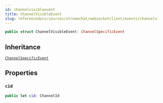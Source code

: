 ```yaml
---
id: channelvisibleevent 
title: ChannelVisibleEvent
slug: referencedocs/sources/streamchat/websocketclient/events/channelvisibleevent
---
```


``` swift
public struct ChannelVisibleEvent: ChannelSpecificEvent 
```

## Inheritance

[`ChannelSpecificEvent`](ChannelSpecificEvent)

## Properties

### `cid`

``` swift
public let cid: ChannelId
```
